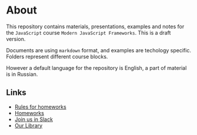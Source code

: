 # About

This repository contains materials, presentations, examples and notes for the `JavaScript` course `Modern JavaScript Frameworks`. This is a draft version.

Documents are using `markdown` format, and examples are techology specific.
Folders represent different course blocks.

However a default language for the repository is English, a part of material is in Russian.

## Links

- [Rules for homeworks](./rules.md)
- [Homeworks](./homework.md)
- [Join us in Slack](./slack.md)
- [Our Library](./books.md)